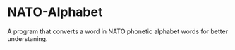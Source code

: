# NATO-Alphabet
A program that converts a word in NATO phonetic alphabet words for better understaning.
